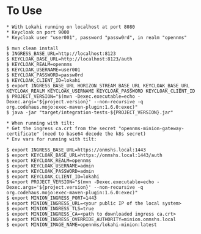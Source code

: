 # To Use

    * With Lokahi running on localhost at port 8080
    * Keycloak on port 9000
    * Keycloak user "user001", password "passw0rd", in realm "opennms"

    $ mvn clean install
    $ INGRESS_BASE_URL=http://localhost:8123
    $ KEYCLOAK_BASE_URL=http://localhost:8123/auth
    $ KEYCLOAK_REALM=opennms
    $ KEYCLOAK_USERNAME=user001
    $ KEYCLOAK_PASSWORD=passw0rd
    $ KEYCLOAK_CLIENT_ID=lokahi
    $ export INGRESS_BASE_URL HORIZON_STREAM_BASE_URL KEYCLOAK_BASE_URL KEYCLOAK_REALM KEYCLOAK_USERNAME KEYCLOAK_PASSWORD KEYCLOAK_CLIENT_ID
    $ PROJECT_VERSION="$(mvn -Dexec.executable=echo -Dexec.args='${project.version}' --non-recursive -q org.codehaus.mojo:exec-maven-plugin:1.6.0:exec)"
    $ java -jar "target/integration-tests-${PROJECT_VERSION}.jar"

    * When running with tilt:
    * Get the ingress ca.crt from the secret "opennms-minion-gateway-certificate" (need to base64 decode the k8s secret)
    * Env vars for running with tilt:

    $ export INGRESS_BASE_URL=https://onmshs.local:1443
    $ export KEYCLOAK_BASE_URL=https://onmshs.local:1443/auth
    $ export KEYCLOAK_REALM=opennms
    $ export KEYCLOAK_USERNAME=admin
    $ export KEYCLOAK_PASSWORD=admin
    $ export KEYCLOAK_CLIENT_ID=lokahi
    $ export PROJECT_VERSION="$(mvn -Dexec.executable=echo -Dexec.args='${project.version}' --non-recursive -q org.codehaus.mojo:exec-maven-plugin:1.6.0:exec)"
    $ export MINION_INGRESS_PORT=1443
    $ export MINION_INGRESS_URL=<your public IP of the local system>
    $ export MINION_INGRESS_TLS=true
    $ export MINION_INGRESS_CA=<path to downloaded ingress ca.crt>
    $ export MINION_INGRESS_OVERRIDE_AUTHORITY=minion.onmshs.local
    $ export MINION_IMAGE_NAME=opennms/lokahi-minion:latest

